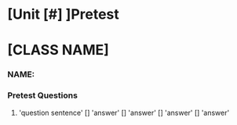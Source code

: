 # [Unit [#] ]Pretest

# [CLASS NAME]

### NAME:

### Pretest Questions

1. 'question sentence'
[] 'answer'
[] 'answer'
[] 'answer'
[] 'answer'
